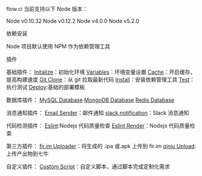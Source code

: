 flow.ci 当前支持以下 Node 版本：

Node v0.10.32
Node  v0.12.2
Node  v4.0.0
Node  v5.2.0

依赖安装

Node 项目默认使用 NPM 作为依赖管理工具

插件

基础插件：
[Initalize]()：初始化环境
[Variables]()：环境变量设置
[Cache]()：开启缓存，提高构建速度
[Git Clone]()：从 git 拉取最新代码
[Install]()：安装依赖管理工具
[Test]()：执行测试
[Deploy]():基础的部署模板

数据库插件：
[MySQL Database]()
[MongoDB Database]()
[Redis Database]()

消息通知插件：
[Email Sender]()：邮件通知
[slack notification]()：Slack 消息通知

代码检测插件：
[Eslint]():Nodejs 代码质量检查
[Eslint Render]()：Nodejs 代码质量检查

第三方插件：
[fir.im Uploader]()：将生成的 .ipa 或.apk 上传到 fir.im
[qiniu Upload](): 上传产出物到七牛

自定义插件：
[Custom Script]()：自定义脚本，通过脚本完成定制化需求

